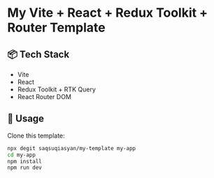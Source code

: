 # My Vite + React + Redux Toolkit + Router Template

## 📦 Tech Stack
- Vite
- React
- Redux Toolkit + RTK Query
- React Router DOM

## 🚀 Usage

Clone this template:

```bash
npx degit saqsuqiasyan/my-template my-app
cd my-app
npm install
npm run dev
